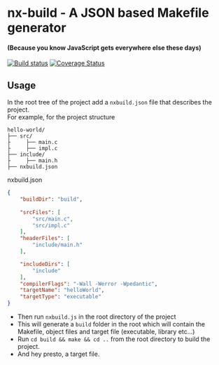 # nx-build - A JSON based Makefile generator 
#### (Because you know JavaScript gets everywhere else these days)
[![Build status](https://ci.appveyor.com/api/projects/status/uwf9a5ik1wtjpjwm?svg=true)](https://ci.appveyor.com/project/DontBelieveMe/nx-build) [![Coverage Status](https://coveralls.io/repos/github/DontBelieveMe/nx-build/badge.svg)](https://coveralls.io/github/DontBelieveMe/nx-build)

## Usage
In the root tree of the project add a `nxbuild.json` file that describes the project.  
For example, for the project structure
```
hello-world/
├── src/
├     ├── main.c
├     ├── impl.c
├── include/
├     ├── main.h
├── nxbuild.json
```
  
nxbuild.json
```json
{
    "buildDir": "build", 
 
    "srcFiles": [
        "src/main.c",
        "src/impl.c"
    ],
    "headerFiles": [
        "include/main.h"
    ],

    "includeDirs": [
        "include"
    ],
    "compilerFlags": "-Wall -Werror -Wpedantic",
    "targetName": "helloWorld",
    "targetType": "executable"
}
```
  - Then run `nxbuild.js` in the root directory of the project
  - This will generate a `build` folder in the root which will contain the Makefile, object files and target file (executable, library etc...)
  - Run `cd build && make && cd ..` from the root directory to build the project.
  - And hey presto, a target file.
